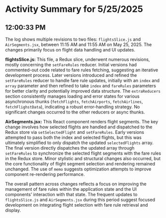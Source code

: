 # Activity Summary for 5/25/2025

## 12:00:33 PM
The log shows multiple revisions to two files: `flightsSlice.js` and `AirSegments.jsx`, between 11:15 AM and 11:55 AM on May 25, 2025.  The changes primarily focus on flight data handling and UI updates.

**flightsSlice.js:** This file, a Redux slice, underwent numerous revisions, mostly concerning the `setFareRules` reducer. Initial versions had commented-out code related to fare rules fetching, suggesting an iterative development process. Later versions introduced and refined the `setFareRules` reducer to handle fare rule updates, initially with an `index` and `array` parameter and then refined to take `index` and `fareRules` parameters for better clarity and potentially improved data structure.  The `extraReducers` section consistently manages loading and error states for various asynchronous thunks (`fetchFlights`, `fetchAirports`, `fetchAirlines`, `fetchFlighstData`), indicating a robust error-handling strategy.  No significant changes occurred to the other reducers or async thunks.

**AirSegments.jsx:** This React component renders flight segments.  The key change involves how selected flights are handled and dispatched to the Redux store via `setSelectedFlight` and `setFareRules`. Early versions attempted to pass both the index and selected flights, but this was ultimately simplified to only dispatch the updated `selectedFlights` array. The final version directly dispatches the updated array through `setFareRules` to synchronize the selected flight segments with the fare rules in the Redux store.  Minor stylistic and structural changes also occurred, but the core functionality of flight segment selection and rendering remained unchanged.  The use of `memo` suggests optimization attempts to improve component re-rendering performance.


The overall pattern across changes reflects a focus on improving the management of fare rules within the application state and the UI components' interaction with that state.  The frequent updates to `flightsSlice.js` and `AirSegments.jsx` during this period suggest focused development on integrating flight selection with fare rule retrieval and display.
